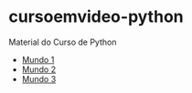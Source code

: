 # cursoemvideo-python
 Material do Curso de Python
 
- [Mundo 1](https://github.com/mpaullos/cursoemvideo-python/tree/main/Exercicios/Mundo1)
- [Mundo 2](https://github.com/mpaullos/cursoemvideo-python/tree/main/Exercicios/Mundo2)
- [Mundo 3](https://github.com/mpaullos/cursoemvideo-python/tree/main/Exercicios/Mundo3)

